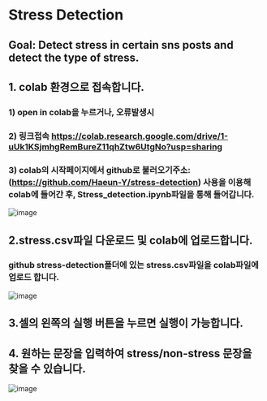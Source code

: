 # Stress Detection 

## Goal: Detect stress in certain sns posts and detect the type of stress.


## 1. colab 환경으로 접속합니다.

### 1) open in colab을 누르거나, 오류발생시
### 2) 링크접속 https://colab.research.google.com/drive/1-uUk1KSjmhgRemBureZ11qhZtw6UtgNo?usp=sharing
### 3) colab의 시작페이지에서 github로 불러오기주소: (https://github.com/Haeun-Y/stress-detection) 사용을 이용해 colab에 들어간 후, Stress_detection.ipynb파일을 통해 들어갑니다.
![image](https://user-images.githubusercontent.com/66730012/208398538-645edc18-03b5-4b12-8d4c-89c23a97b13f.png)



## 2.stress.csv파일 다운로드 및 colab에 업로드합니다.
### github stress-detection폴더에 있는 stress.csv파일을 colab파일에 업로드 합니다. 
![image](https://user-images.githubusercontent.com/66730012/208399589-16582947-aea7-4511-a2b6-d40d435cb52a.png)



## 3.셀의 왼쪽의 실행 버튼을 누르면 실행이 가능합니다.



## 4. 원하는 문장을 입력하여 stress/non-stress 문장을 찾을 수 있습니다.
![image](https://user-images.githubusercontent.com/66730012/208400243-e83ed33c-7ad1-4628-935a-24d35bbcc556.png)
